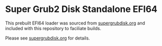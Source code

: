 # Super Grub2 Disk Standalone EFI64

This prebuilt EFI64 loader was sourced from [supergrubdisk.org](https://www.supergrubdisk.org/category/download/supergrub2diskdownload/super-grub2-disk-stable/) and included with this repository to faciliate builds.

Please see [supergrubdisk.org](https://www.supergrubdisk.org) for details.
